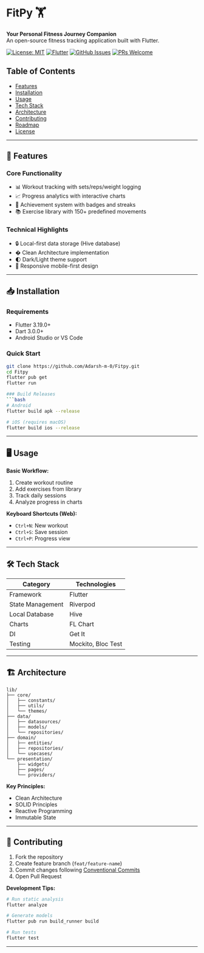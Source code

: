 # FitPy 🏋️

**Your Personal Fitness Journey Companion**  
An open-source fitness tracking application built with Flutter.

[![License: MIT](https://img.shields.io/badge/License-MIT-blue.svg)](LICENSE)
[![Flutter](https://img.shields.io/badge/Flutter-3.19+-blue.svg)](https://flutter.dev)
[![GitHub Issues](https://img.shields.io/github/issues/Adarsh-m-0/Fitpy)](https://github.com/Adarsh-m-0/Fitpy/issues)
[![PRs Welcome](https://img.shields.io/badge/PRs-welcome-brightgreen.svg)](CONTRIBUTING.md)


## Table of Contents
- [Features](#-features)
- [Installation](#-installation)
- [Usage](#-usage)
- [Tech Stack](#-tech-stack)
- [Architecture](#-architecture)
- [Contributing](#-contributing)
- [Roadmap](#-roadmap)
- [License](#-license)

---

## 🚀 Features

### Core Functionality
- 📊 Workout tracking with sets/reps/weight logging
- 📈 Progress analytics with interactive charts
- 🏅 Achievement system with badges and streaks
- 📚 Exercise library with 150+ predefined movements

### Technical Highlights
- 🔒 Local-first data storage (Hive database)
- � Clean Architecture implementation
- 🌓 Dark/Light theme support
- 📱 Responsive mobile-first design

---

## 📥 Installation

### Requirements
- Flutter 3.19.0+
- Dart 3.0.0+
- Android Studio or VS Code

### Quick Start
```bash
git clone https://github.com/Adarsh-m-0/Fitpy.git
cd Fitpy
flutter pub get
flutter run

### Build Releases
```bash
# Android
flutter build apk --release

# iOS (requires macOS)
flutter build ios --release
```

---

## 🖥️ Usage

**Basic Workflow:**
1. Create workout routine
2. Add exercises from library
3. Track daily sessions
4. Analyze progress in charts

**Keyboard Shortcuts (Web):**
- `Ctrl+N`: New workout
- `Ctrl+S`: Save session
- `Ctrl+P`: Progress view

---

## 🛠 Tech Stack

| Category          | Technologies                          |
|-------------------|---------------------------------------|
| Framework         | Flutter                              |
| State Management  | Riverpod                             |
| Local Database    | Hive                                |
| Charts            | FL Chart                            |
| DI                | Get It                              |
| Testing           | Mockito, Bloc Test                 |

---

## 🏗 Architecture

```
lib/
├── core/
│   ├── constants/
│   ├── utils/
│   └── themes/
├── data/
│   ├── datasources/
│   ├── models/
│   └── repositories/
├── domain/
│   ├── entities/
│   ├── repositories/
│   └── usecases/
└── presentation/
    ├── widgets/
    ├── pages/
    └── providers/
```

**Key Principles:**
- Clean Architecture
- SOLID Principles
- Reactive Programming
- Immutable State

---

## 🤝 Contributing

1. Fork the repository
2. Create feature branch (`feat/feature-name`)
3. Commit changes following [Conventional Commits](https://www.conventionalcommits.org/)
4. Open Pull Request

**Development Tips:**
```bash
# Run static analysis
flutter analyze

# Generate models
flutter pub run build_runner build

# Run tests
flutter test
```

---

